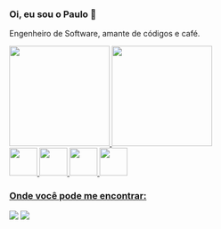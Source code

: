 ### Oi, eu sou o Paulo 👋

Engenheiro de Software, amante de códigos e café.

<div>
  <a href="https://github.com/FerrariiPaulo">
  <img height="180em" src="https://github-readme-stats.vercel.app/api?username=FerrariiPaulo&show_icons=true&theme=radical&include_all_commits=true&count_private=true&hide=contribs,prs"/>
  <img height="180em" src= "https://github-readme-stats.vercel.app/api/top-langs/?username=FerrariiPaulo&langs_count=8&layout=compact&theme=radical" />
</div>


<div display="inline">  
  <img width= "50" height= "50" src="https://cdn.jsdelivr.net/gh/devicons/devicon/icons/java/java-original.svg" />
  <img width= "50" height= "50" src="https://cdn.jsdelivr.net/gh/devicons/devicon/icons/python/python-original.svg" />
  <img width= "50" height= "50" src="https://cdn.jsdelivr.net/gh/devicons/devicon/icons/nodejs/nodejs-original.svg" /> 
  <img width= "50" height= "50" src="https://cdn.jsdelivr.net/gh/devicons/devicon/icons/mysql/mysql-original.svg" />      
</div>



### Onde você pode me encontrar:
<div>
  <a href = "mailto:paulomferrari26@gmail.com"><img src="https://img.shields.io/badge/-Email-%23333?style=for-the-badge" target="_blank"></a>
  <a href="https://www.linkedin.com/in/paulo-matheus-mota/" target="_blank"><img src="https://img.shields.io/badge/-LinkedIn-%230077B5?style=for-the-badge&logo=linkedin&logoColor=white" target="_blank"></a>

 

  
</div>
                   


